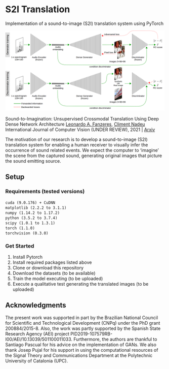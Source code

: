 # S2I Translation

Implementation of a sound-to-image (S2I) translation system using PyTorch

![S2I translator training scheme](images/StI_translator_scheme.png)

Sound-to-Imagination: Unsupervised Crossmodal Translation Using Deep Dense Network Architecture
[Leonardo A. Fanzeres](https://futur.upc.edu/LeonardoAreiasFanzeres), [Climent Nadeu](https://futur.upc.edu/ClimentNadeuCamprubi)
International Journal of Computer Vision (UNDER REVIEW), 2021 | [Arxiv](https://arxiv.org/abs/2106.01266)

The motivation of our research is to develop a sound-to-image (S2I) translation system for enabling a human receiver to visually infer the occurrence of sound related events. We expect the computer to ‘imagine’ the scene from the captured sound, generating original images that picture the sound emitting source.

## Setup

### Requirements (tested versions)

```
cuda (9.0.176) + CuDNN
matplotlib (2.2.2 to 3.1.1)
numpy (1.14.2 to 1.17.2)
python (3.5.2 to 3.7.4)
scipy (1.0.1 to 1.3.1)
torch (1.1.0)
torchvision (0.3.0)
```

### Get Started
1. Install Pytorch
2. Install required packages listed above
3. Clone or download this repository
4. Download the datasets (to be available)
5. Train the model executing (to be uploaded)
6. Execute a qualitative test generating the translated images (to be uploaded)

## Acknowledgments
The present work was supported in part by the Brazilian National Council for Scientific and Technological Development (CNPq) under the PhD grant 200884/2015-8. Also, the work was partly supported by the Spanish State Research Agency (AEI) project PID2019-107579RB-I00/AEI/10.13039/501100011033. Furthermore, the authors are thankful to Santiago Pascual for his advice on the implementation of GANs. We also thank Josep Pujal for his support in using the computational resources of the Signal Theory and Communications Department at the Polytechnic University of Catalonia (UPC).
